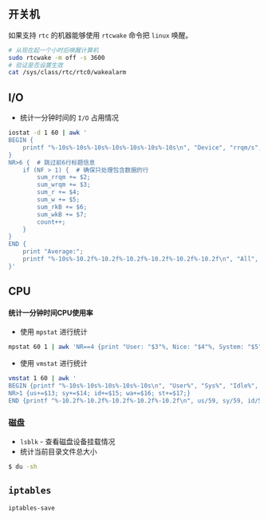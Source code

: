 

## 开关机

如果支持 `rtc` 的机器能够使用 `rtcwake` 命令把 `linux` 唤醒。


```bash
# 从现在起一个小时后唤醒计算机
sudo rtcwake -m off -s 3600
# 验证是否设置生效
cat /sys/class/rtc/rtc0/wakealarm
```


## I/O


- 统计一分钟时间的 `I/O` 占用情况
```bash
iostat -d 1 60 | awk '
BEGIN {
    printf "%-10s%-10s%-10s%-10s%-10s%-10s%-10s\n", "Device", "rrqm/s", "wrqm/s", "r/s", "w/s", "rkB/s", "wkB/s";
}
NR>6 {  # 跳过前6行标题信息
    if (NF > 1) {  # 确保只处理包含数据的行
        sum_rrqm += $2;
        sum_wrqm += $3;
        sum_r += $4;
        sum_w += $5;
        sum_rkB += $6;
        sum_wkB += $7;
        count++;
    }
}
END {
    print "Average:";
    printf "%-10s%-10.2f%-10.2f%-10.2f%-10.2f%-10.2f%-10.2f\n", "All", sum_rrqm/count, sum_wrqm/count, sum_r/count, sum_w/count, sum_rkB/count, sum_wkB/count;
}'
```




## CPU

#### 统计一分钟时间CPU使用率
- 使用 `mpstat` 进行统计
```bash
mpstat 60 1 | awk 'NR==4 {print "User: "$3"%, Nice: "$4"%, System: "$5"%, Idle: "$12"%"}'
```
- 使用 `vmstat` 进行统计
```bash
vmstat 1 60 | awk '
BEGIN {printf "%-10s%-10s%-10s%-10s%-10s\n", "User%", "Sys%", "Idle%", "Wait%", "Stolen%";}
NR>1 {us+=$13; sy+=$14; id+=$15; wa+=$16; st+=$17;}
END {printf "%-10.2f%-10.2f%-10.2f%-10.2f%-10.2f\n", us/59, sy/59, id/59, wa/59, st/59;}'
```


### 磁盘


- `lsblk` - 查看磁盘设备挂载情况 
- 统计当前目录文件总大小
```bash
$ du -sh
```




## `iptables`

```bash
iptables-save
```























